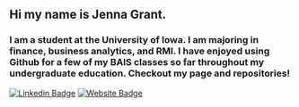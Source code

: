  
## Hi my name is Jenna Grant. 

### I am a student at the University of Iowa. I am majoring in finance, business analytics, and RMI. I have enjoyed using Github for a few of my BAIS classes so far throughout my undergraduate education. Checkout my page and repositories!

[![Linkedin Badge](https://img.shields.io/badge/-LinkedIn-0e76a8?style=flat-square&logo=Linkedin&logoColor=white)](https://www.linkedin.com/in/jenna-grant/) [![Website Badge](https://img.shields.io/badge/Website-3b5998?style=flat-square&logo=google-chrome&logoColor=white)](https://jennargrant.com/)